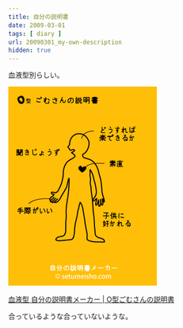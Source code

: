```yaml
---
title: 自分の説明書
date: 2009-03-01
tags: [ diary ]
url: 20090301_my-own-description
hidden: true
---
```

血液型別らしい。

<img src="/images/posts/setumeisho.jpg" alt="setumeisho" title="setumeisho" />

<a href="http://setumeisho.com/main.cgi?b=o&n=%82%B2%82%DE">血液型 自分の説明書メーカー | O型ごむさんの説明書</a>

合っているような合っていないような。

